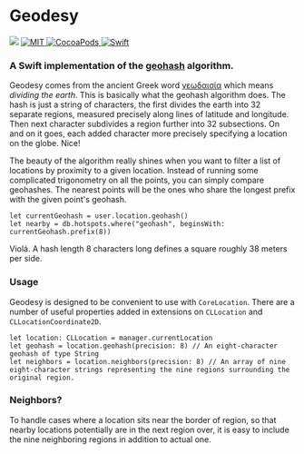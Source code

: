 # Geodesy
![](https://travis-ci.org/proxpero/Geodesy.svg?branch=master)
<a href="https://opensource.org/licenses/MIT">
    <img src="https://img.shields.io/badge/License-MIT-red.svg" alt="MIT">
</a>
<a href="https://cocoapods.org/">
    <img src="https://cocoapod-badges.herokuapp.com/v/Geodesy/badge.png" alt="CocoaPods">
</a>
<a href="https://swift.org">
    <img src="https://img.shields.io/badge/Swift-4-orange.svg" alt="Swift" />
</a>

### A Swift implementation of the [geohash][1] algorithm.

Geodesy comes from the ancient Greek word [γεωδαισία][2] which means *dividing the earth*. This is basically what the geohash algorithm does. The hash is just a string of characters, the first divides the earth into 32 separate regions, measured precisely along lines of latitude and longitude. Then next character subdivides a region further into 32 subsections. On and on it goes, each added character more precisely specifying a location on the globe. Nice!

The beauty of the algorithm really shines when you want to filter a list of locations by proximity to a given location. Instead of running some complicated trigonometry on all the points, you can simply compare geohashes. The nearest points will be the ones who share the longest prefix with the given point's geohash.

    let currentGeohash = user.location.geohash()
    let nearby = db.hotspots.where("geohash", beginsWith: currentGeohash.prefix(8))

Violá. A hash length 8 characters long defines a square roughly 38 meters per side.

### Usage

Geodesy is designed to be convenient to use with `CoreLocation`. There are a number of useful properties added in extensions on `CLLocation` and `CLLocationCoordinate2D`.
```
let location: CLLocation = manager.currentLocation
let geohash = location.geohash(precision: 8) // An eight-character geohash of type String
let neighbors = location.neighbors(precision: 8) // An array of nine eight-character strings representing the nine regions surrounding the original region.

```

### Neighbors?

To handle cases where a location sits near the border of region, so that nearby locations potentially are in the next region over, it is easy to include the nine neighboring regions in addition to actual one.


[1]:[https://en.m.wikipedia.org/wiki/Geohash]
[2]:[http://www.perseus.tufts.edu/hopper/text?doc=Perseus%3Atext%3A1999.04.0057%3Aalphabetic+letter%3D*g%3Aentry+group%3D14%3Aentry%3Dgewdaisi%2Fa]
